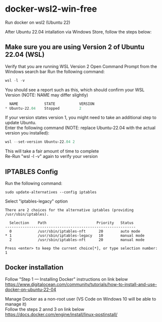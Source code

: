 # docker-wsl2-win-free
Run docker on wsl2 (Ubuntu 22)

After Ubuntu 22.04 intallation via Windows Store, follow the steps below:<br>

## Make sure you are using Version 2 of Ubuntu 22.04 (WSL)

Verify that you are running WSL Version 2
Open Command Prompt from the Windows search bar
Run the following command:
```powershell
wsl -l -v
```

You should see a report such as this, which should confirm your WSL Version (NOTE: NAME may differ slightly)
```powershell
  NAME            STATE           VERSION
* Ubuntu-22.04    Stopped         2
```

If your version states version 1, you might need to take an additional step to update Ubuntu.
<br>Enter the following command (NOTE: replace Ubuntu-22.04 with the actual version you installed):
```powershell
wsl --set-version Ubuntu-22.04 2
```

This will take a fair amount of time to complete
<br>Re-Run "wsl -l -v" again to verify your version


## IPTABLES Config

Run the following command:
```console
sudo update-alternatives --config iptables
```

Select "iptables-legacy" option
```buttonless
There are 2 choices for the alternative iptables (providing /usr/sbin/iptables).

  Selection    Path                       Priority   Status
------------------------------------------------------------
  0            /usr/sbin/iptables-nft      20        auto mode
* 1            /usr/sbin/iptables-legacy   10        manual mode
  2            /usr/sbin/iptables-nft      20        manual mode

Press <enter> to keep the current choice[*], or type selection number: 1
```

## Docker installation

Follow "Step 1 — Installing Docker" instructions on link below
<br>https://www.digitalocean.com/community/tutorials/how-to-install-and-use-docker-on-ubuntu-22-04


Manage Docker as a non-root user (VS Code on Windows 10 will be able to manage it)
<br>Follow the steps 2 annd 3 on link below
<br>https://docs.docker.com/engine/install/linux-postinstall/
